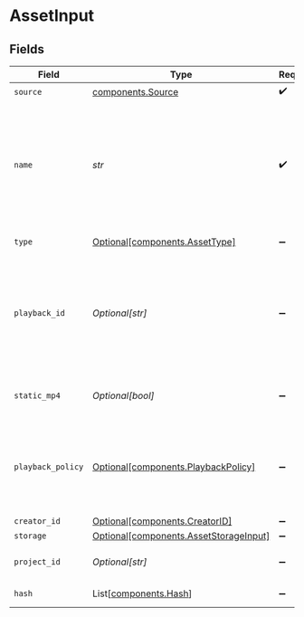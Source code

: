 # AssetInput


## Fields

| Field                                                                                            | Type                                                                                             | Required                                                                                         | Description                                                                                      | Example                                                                                          |
| ------------------------------------------------------------------------------------------------ | ------------------------------------------------------------------------------------------------ | ------------------------------------------------------------------------------------------------ | ------------------------------------------------------------------------------------------------ | ------------------------------------------------------------------------------------------------ |
| `source`                                                                                         | [components.Source](../../models/components/source.md)                                           | :heavy_check_mark:                                                                               | N/A                                                                                              |                                                                                                  |
| `name`                                                                                           | *str*                                                                                            | :heavy_check_mark:                                                                               | The name of the asset. This is not necessarily the filename - it can be a custom name or title.<br/> | filename.mp4                                                                                     |
| `type`                                                                                           | [Optional[components.AssetType]](../../models/components/assettype.md)                           | :heavy_minus_sign:                                                                               | Type of the asset.                                                                               | video                                                                                            |
| `playback_id`                                                                                    | *Optional[str]*                                                                                  | :heavy_minus_sign:                                                                               | The playback ID to use with the Playback Info endpoint to retrieve playback URLs.                | eaw4nk06ts2d0mzb                                                                                 |
| `static_mp4`                                                                                     | *Optional[bool]*                                                                                 | :heavy_minus_sign:                                                                               | Whether to generate MP4s for the asset.                                                          |                                                                                                  |
| `playback_policy`                                                                                | [Optional[components.PlaybackPolicy]](../../models/components/playbackpolicy.md)                 | :heavy_minus_sign:                                                                               | Whether the playback policy for a asset or stream is public or signed                            |                                                                                                  |
| `creator_id`                                                                                     | [Optional[components.CreatorID]](../../models/components/creatorid.md)                           | :heavy_minus_sign:                                                                               | N/A                                                                                              |                                                                                                  |
| `storage`                                                                                        | [Optional[components.AssetStorageInput]](../../models/components/assetstorageinput.md)           | :heavy_minus_sign:                                                                               | N/A                                                                                              |                                                                                                  |
| `project_id`                                                                                     | *Optional[str]*                                                                                  | :heavy_minus_sign:                                                                               | The ID of the project                                                                            | aac12556-4d65-4d34-9fb6-d1f0985eb0a9                                                             |
| `hash`                                                                                           | List[[components.Hash](../../models/components/hash.md)]                                         | :heavy_minus_sign:                                                                               | Hash of the asset                                                                                |                                                                                                  |